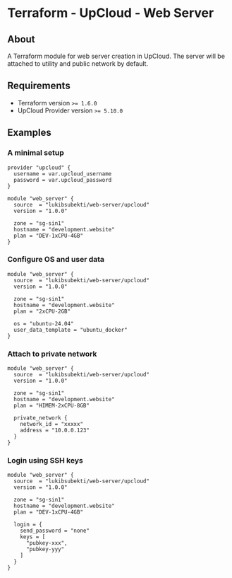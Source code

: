 # Terraform - UpCloud - Web Server


## About
A Terraform module for web server creation in UpCloud.
The server will be attached to utility and public network by default.


## Requirements
- Terraform version `>= 1.6.0`
- UpCloud Provider version `>= 5.10.0`


## Examples

### A minimal setup

```hcl
provider "upcloud" {
  username = var.upcloud_username
  password = var.upcloud_password
}

module "web_server" {
  source  = "lukibsubekti/web-server/upcloud"
  version = "1.0.0"

  zone = "sg-sin1"
  hostname = "development.website"
  plan = "DEV-1xCPU-4GB"
}
```

### Configure OS and user data

```hcl
module "web_server" {
  source  = "lukibsubekti/web-server/upcloud"
  version = "1.0.0"

  zone = "sg-sin1"
  hostname = "development.website"
  plan = "2xCPU-2GB"

  os = "ubuntu-24.04"
  user_data_template = "ubuntu_docker"
}
```

### Attach to private network

```hcl
module "web_server" {
  source  = "lukibsubekti/web-server/upcloud"
  version = "1.0.0"

  zone = "sg-sin1"
  hostname = "development.website"
  plan = "HIMEM-2xCPU-8GB"
  
  private_network {
    network_id = "xxxxx"
    address = "10.0.0.123"
  }
}
```

### Login using SSH keys

```hcl
module "web_server" {
  source  = "lukibsubekti/web-server/upcloud"
  version = "1.0.0"

  zone = "sg-sin1"
  hostname = "development.website"
  plan = "DEV-1xCPU-4GB"
  
  login = {
    send_password = "none"
    keys = [
      "pubkey-xxx",
      "pubkey-yyy"
    ]
  }
}
```